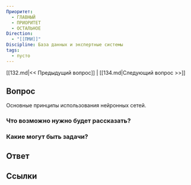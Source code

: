 ```yaml
---
Приоритет:
  - ГЛАВНЫЙ
  - ПРИОРИТЕТ
  - ОСТАЛЬНОЕ
Direction:
  - "[[ПМИ]]" 
Discipline: База данных и экспертные системы 
tags:
  - пусто
---
```

[[132.md|<< Предыдущий вопрос]] | [[134.md|Следующий вопрос >>]]
## Вопрос

Основные принципы использования нейронных сетей.

### Что возможно нужно будет рассказать?

### Какие могут быть задачи?

## Ответ

## Ссылки
